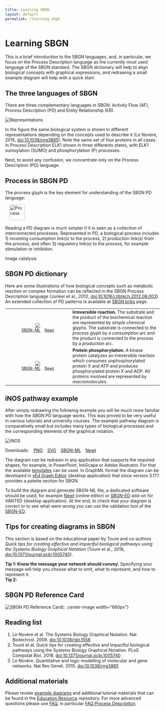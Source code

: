 ```yaml
---
title: Learning SBGN
layout: default
permalink: /learning_sbgn
---
```


# Learning SBGN

<p>This is a brief introduction to the SBGN languages, and, in particular, we focus on the Process Description language as the currently most used language of the SBGN standard. The SBGN dictionary will help to align biological concepts with graphical expressions, and redrawing a small example diagram will help with a quick start.</p>
  
## The three languages of SBGN

<p>There are three complementary languages in SBGN: Activity Flow (AF), Process Description (PD) and Entity Relationship (ER).</p>

![Representations](/sbgn/images/learning/lenovere_representations.png)

<p>In the figure the same biological system is shown in different representations depending on the concepts used to describe it (Le Novère, 2015, <a href="https://dx.doi.org/10.1038/nrg3885">doi:10.1038/nrg3885</a>). Note the same set of four proteins in all cases. In Process Description ELK1 shown in three differents states, with ELK1 sumoylation (SUMO) and phosphorylation (P) processes.</p>

<p>Next, to avoid any confusion, we concentrate only on the Process Description (PD) language.</p>

## Process in SBGN PD

<p>The process glyph is the key element for understanding of the SBGN PD language: </p>

<!--<p style="text-align:center;"><img src="/sbgn/images/learning/processglyph150.png" alt="Process" style="width:30px;height:30px;"></p>-->

&emsp;<img src="/sbgn/images/learning/processglyph150.png" alt="Process" style="width:50px;height:50px;">

<p>Reading a PD diagram is much simpler if it is seen as a collection of interconnected processes. Represented in PD, a biological process includes 1) incoming consumption link(s) to the process, 2) production link(s) from the process, and often 3) regulatory link(s) to the process, for example stimulation or inhibition.</p>

image catalysis

## SBGN PD dictionary

<p>Here are some illustrations of how biological concepts such as metabolic reaction or complex formation can be reflected in the SBGN Process Description language (Junker et al., 2012, <a href="https://dx.doi.org/10.1016/j.tibtech.2012.08.003">doi:10.1016/j.tibtech.2012.08.003</a>). An extended collection of PD patterns is available at <a href="/docs/SBGN_bricks/">SBGN briks</a> page.</p>

<table style="font-size:100%;">
    <tr>
      <td style="width:200px; text-align:center; font-size:90%;"><img src="../sbgn/downloads/bricks/PD_reaction_irr_0_1.png"/> <br /> 
          <a href="/sbgn/downloads/bricks/PD_reaction_irr_0_1.sbgn" target="_blank">SBGN-ML</a> &ensp; 
          <a href="http://web.newteditor.org/?URL=http://sbgn.github.io/sbgn/downloads/bricks/PD_reaction_irr_0_1.sbgn" target="_blank">Newt</a></td>
      <td><strong>Irreversible reaction.</strong> The substrate and the product of the biochemical reaction are represented by <i>simple chemical</i> glyphs. The substrate is connected to the <i>process</i> glyph by a <i>consumption</i> arc and the product is connected to the process by a <i>production</i> arc.</td>
    </tr>
    <tr>
      <td style="width:200px; text-align:center; font-size:90%;"><img src="../sbgn/downloads/bricks/PD_phosphorylation_simple.png"/> <br /> 
          <a href="/sbgn/downloads/bricks/PD_phosphorylation_simple.sbgn" target="_blank">SBGN-ML</a> &ensp; 
          <a href="http://web.newteditor.org/?URL=http://sbgn.github.io/sbgn/downloads/bricks/PD_phosphorylation_simple.sbgn" target="_blank">Newt</a></td>
      <td><strong>Protein phosphorylation.</strong> A kinase protein catalyzes an irreversible reaction which consumes unphosphorylated protein X and ATP and produces phosphorylated protein X and ADP. All proteins involved are represented by <i>macromolecules</i>.</td>
    </tr>
</table>

## iNOS pathway example

<p>After simply redrawing the following example you will be much more familiar with how the SBGN PD language works. This was proved to be very useful in various tutorials and university courses. The example pathway diagram is comparatively small but includes many types of biological processes and the corresponding elements of the graphical notation.</p>

![iNOS](/sbgn/images/learning/iNOS_SBGN-ED.png)

Downloads: &ensp; [PNG](/sbgn/images/learning/iNOS_SBGN-ED.png) &ensp; [SVG](/sbgn/images/learning/iNOS_SBGN-ED.svg) &ensp; [SBGN-ML](/sbgn/images/learning/iNOS_SBGN-ED.sbgn) &ensp; [Newt](http://web.newteditor.org/?URL=http://sbgn.github.io/sbgn/images/learning/iNOS_SBGN-ED.sbgn)

<p>The diagram can be redrawn in any application that supports the required shapes, for example, in PowerPoint, InkScape or Adobe Illustrator. For that the available <a href="/sbgn/templates">templates</a> can be used. In GraphML format the diagram can be developed in <a href="https://www.yworks.com/products/yed" target="_blank">yEd Graph Editor</a> (desktop application) that since version 3.17.1 provides a palette section for SBGN.</p>

<p>To build the diagram and generate SBGN-ML file, a dedicated software should be used, for example <a href="http://newteditor.org/" target="_blank">Newt</a> (online editor) or <a href="http://www.sbgn-ed.org/" target="_blank">SBGN-ED</a> add-on for VANTED (desktop application). At the end, to check that your diagram is correct or to see what went wrong you can use the validation tool of the <a href="http://www.sbgn-ed.org/" target="_blank">SBGN-ED</a>.</p>

## Tips for creating diagrams in SBGN

<p>This section is based on the educational paper by Toure and co-authros <i>Quick tips for creating effective and impactful biological pathways using the Systems Biology Graphical Notation</i> (Toure et al., 2018, <a href="https://dx.doi.org/10.1371/journal.pcbi.1005740">doi:10.1371/journal.pcbi.1005740</a>).</p>

**Tip 1: Know the message your network should convey.** Specifying your message will help you choose what to omit, what to represent, and how to represent it.  
**Tip 2:** 

## SBGN PD Reference Card

![SBGN PD Reference Card](/sbgn/images/learning/PD_L1V1.3.png){: .center-image width="660px"}

## Reading list

1. Le Novère et al. The Systems Biology Graphical Notation. Nat Biotechnol. 2009. <a href="https://dx.doi.org/10.1038/nbt.1558">doi:10.1038/nbt.1558</a>
2. Touré et al. Quick tips for creating effective and impactful biological pathways using the Systems Biology Graphical Notation. PLoS Computat Biol. 2018. <a href="https://dx.doi.org/10.1371/journal.pcbi.1005740">doi:10.1371/journal.pcbi.1005740</a>
3. Le Novère. Quantitative and logic modelling of molecular and gene networks. Nat Rev Genet. 2015. <a href="https://dx.doi.org/10.1038/nrg3885">doi:10.1038/nrg3885</a>

## Additional materials

<p>Please review <a href="/examples">example diagrams</a> and additional tutorial materials that can be found in the <a href="https://github.com/sbgn/educational-resources">Education Resource</a> repository. For more advanced questions please use <a href="/sbgn/faqs">FAQ</a>, in particular <a href="/sbgn/faq/pd">FAQ Process Description</a>.</p>
